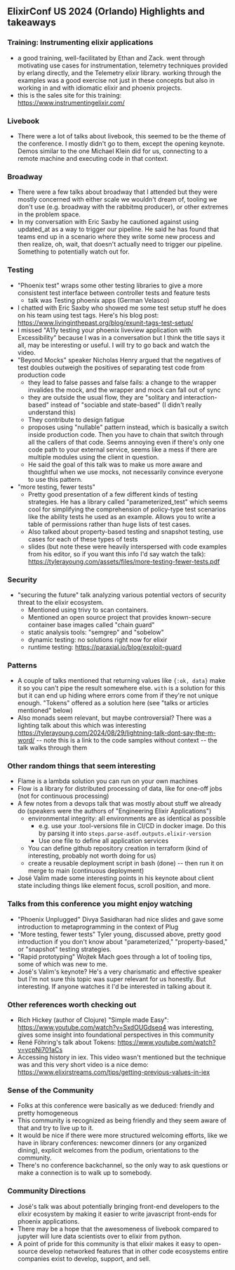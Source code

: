 ## ElixirConf US 2024 (Orlando) Highlights and takeaways

### Training: Instrumenting elixir applications
  - a good training, well-facilitated by Ethan and Zack. went through motivating use cases for instrumentation, telemetry techniques provided by erlang directly, and the Telemetry elixir library. working through the examples was a good exercise not just in these concepts but also in working in and with idiomatic elixir and phoenix projects.
  - this is the sales site for this training: https://www.instrumentingelixir.com/
### Livebook
  - There were a lot of talks about livebook, this seemed to be the theme of the conference. I mostly didn't go to them, except the opening keynote. Demos similar to the one Michael Klein did for us, connecting to a remote machine and executing code in that context.
### Broadway
  - There were a few talks about broadway that I attended but they were mostly concerned with either scale we wouldn't dream of, tooling we don't use (e.g. broadway with the rabbitmq producer), or other extremes in the problem space.
  - In my conversation with Eric Saxby he cautioned against using updated_at as a way to trigger our pipeline. He said he has found that teams end up in a scenario where they write some new process and then realize, oh, wait, that doesn't actually need to trigger our pipeline. Something to potentially watch out for.
### Testing
  - "Phoenix test" wraps some other testing libraries to give a more consistent test interface between controller tests and feature tests
    - talk was Testing phoenix apps (German Velasco)
  - I chatted with Eric Saxby who showed me some test setup stuff he does on his team using test tags. Here's his blog post: https://www.livinginthepast.org/blog/exunit-tags-test-setup/
  - I missed "A11y testing your phoenix liveview application with Excessibility" because I was in a conversation but I think the title says it all, may be interesting or useful. I will try to go back and watch the video.
  - "Beyond Mocks" speaker Nicholas Henry argued that the negatives of test doubles outweigh the positives of separating test code from production code
    - they lead to false passes and false fails: a change to the wrapper invalides the mock, and the wrapper and mock can fall out of sync
    - they are outside the usual flow, they are "solitary and interaction-based" instead of "sociable and state-based" (I didn't really understand this)
    - They contribute to design fatigue
    - proposes using "nullable" pattern instead, which is basically a switch inside production code. Then you have to chain that switch through all the callers of that code. Seems annoying even if there's only one code path to your external service, seems like a mess if there are multiple modules using the client in question.
    - He said the goal of this talk was to make us more aware and thoughtful when we use mocks, not necessarily convince everyone to use this pattern.
  - "more testing, fewer tests"
    - Pretty good presentation of a few different kinds of testing strategies. He has a library called "parameterized_test" which seems cool for simplifying the comprehension of policy-type test scenarios like the ability tests he used as an example. Allows you to write a table of permissions rather than huge lists of test cases.
    - Also talked about property-based testing and snapshot testing, use cases for each of these types of tests
    - slides (but note these were heavily interspersed with code examples from his editor, so if you want this info I'd say watch the talk): https://tylerayoung.com/assets/files/more-testing-fewer-tests.pdf
### Security
  - "securing the future" talk analyzing various potential vectors of security threat to the elixir ecosystem.
    - Mentioned using trivy to scan containers.
    - Mentioned an open source project that provides known-secure container base images called "chain guard"
    - static analysis tools: "semgrep" and "sobelow"
    - dynamic testing: no solutions right now for elixir
    - runtime testing: https://paraxial.io/blog/exploit-guard
### Patterns
  - A couple of talks mentioned that returning values like `{:ok, data}` make it so you can't pipe the result somewhere else. `with` is a solution for this but it can end up hiding where errors come from if they're not unique enough. "Tokens" offered as a solution here (see "talks or articles mentioned" below)
  - Also monads seem relevant, but maybe controversial? There was a lighting talk about this which was interesting  https://tylerayoung.com/2024/08/29/lightning-talk-dont-say-the-m-word/ -- note this is a link to the code samples without context -- the talk walks through them
### Other random things that seem interesting
  - Flame is a lambda solution you can run on your own machines
  - Flow is a library for distributed processing of data, like for one-off jobs (not for continuous processing)
  - A few notes from a devops talk that was mostly about stuff we already do (speakers were the authors of "Engineering Elixir Applications")
    - environmental integrity: all environments are as identical as possible
      - e.g. use your .tool-versions file in CI/CD in docker image. Do this by parsing it into `steps.parse-asdf.outputs.elixir-version`
      - Use one file to define all application services
    - You can define github repository creation in terraform (kind of interesting, probably not worth doing for us)
    - create a reusable deployment script in bash (done) -- then run it on merge to main (continuous deployment)
  - José Valim made some interesting points in his keynote about client state including things like element focus, scroll position, and more. 
### Talks from this conference you might enjoy watching
  - "Phoenix Unplugged" Divya Sasidharan had nice slides and gave some introduction to metaprogramming in the context of Plug
  - "More testing, fewer tests" Tyler young, discussed above, pretty good introduction if you don't know about "parameterized," "property-based," or "snapshot" testing strategies.
  - "Rapid prototyping" Wojtek Mach goes through a lot of tooling tips, some of which was new to me.
  - José's Valim's keynote? He's a very charismatic and effective speaker but I'm not sure this topic was super relevant for us honestly. But interesting. If anyone watches it I'd be interested in talking about it.
### Other references worth checking out
  - Rich Hickey (author of Clojure) "Simple made Easy": https://www.youtube.com/watch?v=SxdOUGdseq4 was interesting, gives some insight into foundational perspectives in this community
  - René Föhring's talk about Tokens: https://www.youtube.com/watch?v=ycpNi701aCs
  - Accessing history in iex. This video wasn't mentioned but the technique was and this very short video is a nice demo: https://www.elixirstreams.com/tips/getting-previous-values-in-iex
### Sense of the Community
  - Folks at this conference were basically as we deduced: friendly and pretty homogeneous
  - This community is recognized as being friendly and they seem aware of that and try to live up to it.
  - It would be nice if there were more structured welcoming efforts, like we have in library conferences: newcomer dinners (or any organized dining), explicit welcomes from the podium, orientations to the community.
  - There's no conference backchannel, so the only way to ask questions or make a connection is to walk up to somebody.
### Community Directions
  - José's talk was about potentially bringing front-end developers to the elixir ecosystem by making it easier to write javascript front-ends for phoenix applications.
  - There may be a hope that the awesomeness of livebook compared to jupyter will lure data scientists over to elixir from python.
  - A point of pride for this community is that elixir makes it easy to open-source develop networked features that in other code ecosystems entire companies exist to develop, support, and sell.

